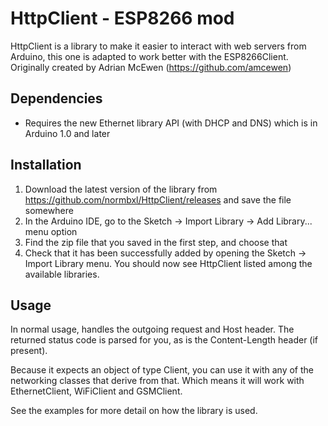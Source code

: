 # HttpClient - ESP8266 mod

HttpClient is a library to make it easier to interact with web servers from Arduino, this one is adapted to work better with the ESP8266Client.
Originally created by Adrian McEwen (https://github.com/amcewen)

## Dependencies

- Requires the new Ethernet library API (with DHCP and DNS) which is in Arduino 1.0 and later

## Installation

1. Download the latest version of the library from https://github.com/normbxl/HttpClient/releases and save the file somewhere
1. In the Arduino IDE, go to the Sketch -> Import Library -> Add Library... menu option
1. Find the zip file that you saved in the first step, and choose that
1. Check that it has been successfully added by opening the Sketch -> Import Library menu.  You should now see HttpClient listed among the available libraries.

## Usage

In normal usage, handles the outgoing request and Host header.  The returned status code is parsed for you, as is the Content-Length header (if present).

Because it expects an object of type Client, you can use it with any of the networking classes that derive from that.  Which means it will work with EthernetClient, WiFiClient and GSMClient.

See the examples for more detail on how the library is used.

